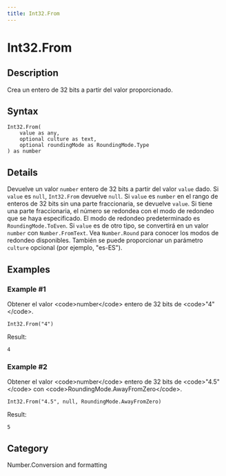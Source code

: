 ```yaml
---
title: Int32.From
---
```


# Int32.From


## Description

Crea un entero de 32 bits a partir del valor proporcionado.


## Syntax

```powerquery
Int32.From(
    value as any,
    optional culture as text,
    optional roundingMode as RoundingMode.Type
) as number
```


## Details

Devuelve un valor <code>number</code> entero de 32 bits a partir del valor <code>value</code> dado. Si <code>value</code> es <code>null</code>, <code>Int32.From</code> devuelve <code>null</code>. Si <code>value</code> es <code>number</code> en el rango de enteros de 32 bits sin una parte fraccionaria, se devuelve <code>value</code>. Si tiene una parte fraccionaria, el número se redondea con el modo de redondeo que se haya especificado. El modo de redondeo predeterminado es <code>RoundingMode.ToEven</code>. Si <code>value</code> es de otro tipo, se convertirá en un valor <code>number</code> con <code>Number.FromText</code>. Vea <code>Number.Round</code> para conocer los modos de redondeo disponibles. También se puede proporcionar un parámetro <code>culture</code> opcional (por ejemplo, "es-ES").


## Examples

### Example #1 
Obtener el valor &lt;code&gt;number&lt;/code&gt; entero de 32 bits de &lt;code&gt;&#34;4&#34;&lt;/code&gt;.
```powerquery
Int32.From("4")
```

Result: 
```powerquery
4
```


### Example #2 
Obtener el valor &lt;code&gt;number&lt;/code&gt; entero de 32 bits de &lt;code&gt;&#34;4.5&#34;&lt;/code&gt; con &lt;code&gt;RoundingMode.AwayFromZero&lt;/code&gt;.
```powerquery
Int32.From("4.5", null, RoundingMode.AwayFromZero)
```

Result: 
```powerquery
5
```




## Category
Number.Conversion and formatting
